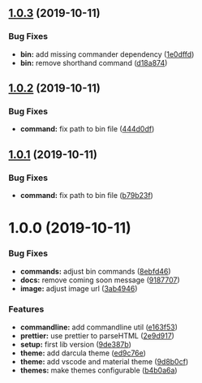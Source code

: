 ## [1.0.3](https://github.com/kreuzerk/pretty-html-log/compare/v1.0.2...v1.0.3) (2019-10-11)


### Bug Fixes

* **bin:** add missing commander dependency ([1e0dffd](https://github.com/kreuzerk/pretty-html-log/commit/1e0dffd8dd70e421274e304d5f42971f762ce2ca))
* **bin:** remove shorthand command ([d18a874](https://github.com/kreuzerk/pretty-html-log/commit/d18a874cf1d5b7f3f6907a528e711a388806efe9))

## [1.0.2](https://github.com/kreuzerk/pretty-html-log/compare/v1.0.1...v1.0.2) (2019-10-11)


### Bug Fixes

* **command:** fix path to bin file ([444d0df](https://github.com/kreuzerk/pretty-html-log/commit/444d0dff84ebbc83664bf02755c1f6c0fd04b0c0))

## [1.0.1](https://github.com/kreuzerk/pretty-html-log/compare/v1.0.0...v1.0.1) (2019-10-11)


### Bug Fixes

* **command:** fix path to bin file ([b79b23f](https://github.com/kreuzerk/pretty-html-log/commit/b79b23f2d3b789b23b8d57d05d6d2dae30387346))

# 1.0.0 (2019-10-11)


### Bug Fixes

* **commands:** adjust bin commands ([8ebfd46](https://github.com/kreuzerk/pretty-html-log/commit/8ebfd46593c5366929791f122ca49a58db16136b))
* **docs:** remove coming soon message ([9187707](https://github.com/kreuzerk/pretty-html-log/commit/9187707688f72e04fee38c282c0c55bc24640949))
* **image:** adjust image url ([3ab4946](https://github.com/kreuzerk/pretty-html-log/commit/3ab4946d4b612fb37f126253bb895ae9887e721b))


### Features

* **commandline:** add commandline util ([e163f53](https://github.com/kreuzerk/pretty-html-log/commit/e163f53721ef313ed3aca1fdf650a1b7d12a15aa))
* **prettier:** use prettier to parseHTML ([2e9d917](https://github.com/kreuzerk/pretty-html-log/commit/2e9d91708390d6c8f29ab73bcaeff1ee8cebfa93))
* **setup:** first lib version ([9de387b](https://github.com/kreuzerk/pretty-html-log/commit/9de387ba9e22c3ff4211261ce73371ba4eb593f1))
* **theme:** add darcula theme ([ed9c76e](https://github.com/kreuzerk/pretty-html-log/commit/ed9c76e8977da67f2dd358853bf1000b5ba8533e))
* **theme:** add vscode and material theme ([9d8b0cf](https://github.com/kreuzerk/pretty-html-log/commit/9d8b0cf498a20dd8e5e489d82556acc74f3339a7))
* **themes:** make themes configurable ([b4b0a6a](https://github.com/kreuzerk/pretty-html-log/commit/b4b0a6ad9de4f5dd5c4f0978dd84618a01368dee))
